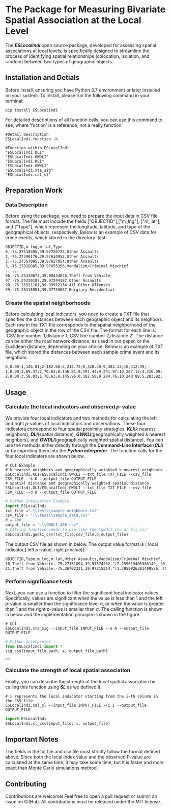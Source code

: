 # The Package for Measuring Bivariate Spatial Association at the Local Level
The ***ESLocalIndi*** open source package, developed for assessing spatial associations at local levels, is specifically designed to streamline the process of identifying spatial relationships (colocation, isolation, and random) between two types of geographic objects.

## Installation and Detials
Before install, ensuring you have Python 3.7 environment or later installed on your system. 
To install, please run the following command in your terminal:
```shell
pip install ESLocalIndi
```
For detailed descriptions of all function calls, you can use this command to see, where 'fuction' is a reference, not a really function.
```shell
#Detail Description
ESLocalIndi.function -h

#Function within ESLocalIndi
"ESLocalIndi.DLI" 
"ESLocalIndi.GWDLI" 
"ESLocalIndi.KLI" 
"ESLocalIndi.GWKLI"
"ESLocalIndi.sta_sig"
"ESLocalIndi.cal_sl"
```

## Preparation Work
### Data Description
Before using the package, you need to prepare the input data in CSV file format. The file must include the fields ["OBJECTID"],["m_lng"], ["m_lat"], and ["Type"], which represent the longitude, latitude, and type of the geographical objects, respectively. Below is an example of CSV data for crime events, which stored in the directory 'test'.
```markdown
OBJECTID,m_lng,m_lat,Type
0,-75.27518595,39.97726723,Other Assaults
1,-75.27390176,39.97614952,Other Assaults
2,-75.27357095,39.97827054,Other Assaults
3,-75.27328885,39.97655356,Vandalism/Criminal Mischief
.......
96,-75.25330673,39.98434846,Theft from Vehicle
97,-75.25330187,39.97244187,Other Assaults
98,-75.25321101,39.89972134,All Other Offenses
99,-75.25318981,39.97739067,Burglary Residential
```

### Create the spatial neighborhoods
Before calculating local indicators, you need to create a TXT file that specifies the distances between each geographic object and its neighbors. Each row in the TXT file corresponds to the spatial neighborhood of the geographic object in the row of the CSV file. The format for each line is: 'CSV line number 1,distance 1; CSV line number 2,distance 2'. The distance can be either the road network distance, as used in our paper, or the Euclidean distance, depending on your choice.  Below is an example of TXT file, which stored the distances between each sample crime event and its neighbors.
```markdown
0,0.00;1,146.81;2,182.50;3,212.72;8,328.38;9,383.13;10,412.49;
1,0.00;3,69.37;2,70.63;0,146.81;8,197.43;9,241.97;10,267.12;4,316.00;
2,0.00;3,58.03;1,70.63;8,145.96;0,182.50;9,204.76;10,240.88;5,283.92;
```

## Usage
### Calculate the local indicators and observed *p*-value
We provide four local indicators and two methods for calculating the left and right *p*-values of local indicators and observations. 
These four indicators correspond to four spatial proximity strategies: ***KLI***(*k* nearest neighbors), ***DLI***(spatial distance), ***GWKLI***(geographically weighted *k* nearest neighbors), and ***GWDLI***(geographically weighted spatial distance). 
You can use the methods either directly through the **Command-Line Interface** (***CLI***) or by importing them into the ***Python interpreter***. The function calls for the four local indicators are shown below.

```shell
# CLI Example
# k nearest neighbors and geographically weighted k nearest neighbors
ESLocalIndi.KLI/ESLocalIndi.GWKLI --txt_file TXT_FILE --csv_file CSV_FILE --k K --output_file OUTPUT_FILE
# spatial distance and geographically weighted spatial distance
ESLocalIndi.DLI/ESLocalIndi.GWDLI --txt_file TXT_FILE --csv_file CSV_FILE --d D --output_file OUTPUT_FILE
```
```python
# Python Interpreter Example
import ESLocalIndi
txt_file =".\\test\\sample_neighbors.txt"
csv_file = ".\\test\\sample_data.csv"
d = 400
output_file = ".\\GWDLI_400.csv"
# Calling function needs to use like the "gwdli_csv or kli_csv"
ESLocalIndi.gwdli_csv(txt_file,csv_file,d,output_file)
```
The output CSV file as shown in below. The output value format is ( local indicator,( left *p*-value, right *p*-value)).

```markdown
OBJECTID,Type,m_lng,m_lat,Other Assaults,Vandalism/Criminal Mischief,
10,Theft from Vehicle,-75.27151094,39.97574262,"(2.259619405386149, (0.9926555137902112, 0.04074155911335395))","(1.2792906868272702, (0.8531814025153381, 0.5371630300080192))"
21,Theft from Vehicle,-75.26702311,39.97215314,"(1.3959026301409576, (0.8479348645414289, 0.3897786368273055))","(3.9882418810701776, (0.9983304877183513, 0.021350744173582712))"
```
### Perform significance tests
Next, you can use a function to filter the significant local indicator values. Specifically, values are significant when the value is less than 1 and the left *p*-value is smaller than the significance level *α*, or when the value is greater than 1 and the right *p*-value is smaller than *α*.  The calling function is shown in below and the implementation principle is shown in the figure.
```shell
# CLI
ESLocalIndi.sta_sig --input_file INPUT_FILE --a A --output_file OUTPUT_FILE
```
```python
# Python Interpreter
from ESLocalIndi import *
sig_csv(input_file_path, a, output_file_path)
```
<img src=".\\docs\\p-fig.jpg" alt="p-fig" style="zoom:30%;" />

### Calculate the strength of local spatial association
Finally, you can describe the strength of the local spatial association by calling this function using ***SL*** as we defined it. 
```shell
# i represents the local indicator starting from the i-th column in the CSV file.
ESLocalIndi.cal_sl --input_file INPUT_FILE --i I --output_file OUTPUT_FILE
```
```python
import ESLocalIndi
ESLocalIndi.sl_csv(input_file, i, output_file)
```

## Important Notes
The fields in the txt file and csv file must strictly follow the format defined above. Since both the local index value and the observed P-value are calculated at the same time, it may take some time, but it is faster and more exact than Monte Carlo simulations method.

## Contributing
Contributions are welcome! Feel free to open a pull request or submit an issue on GitHub. All contributions must be released under the MIT license.
